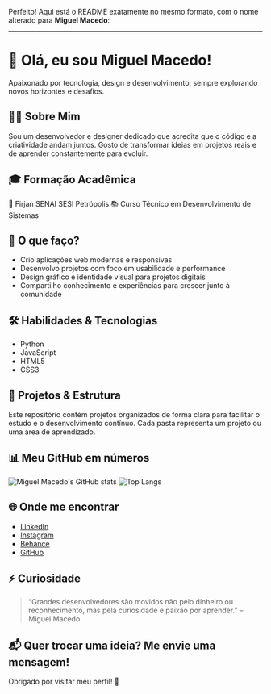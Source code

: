 Perfeito! Aqui está o README exatamente no mesmo formato, com o nome alterado para **Miguel Macedo**:

---

# 👋 Olá, eu sou Miguel Macedo!

Apaixonado por tecnologia, design e desenvolvimento, sempre explorando novos horizontes e desafios.

## 🧑‍💻 Sobre Mim

Sou um desenvolvedor e designer dedicado que acredita que o código e a criatividade andam juntos. Gosto de transformar ideias em projetos reais e de aprender constantemente para evoluir.

## 🎓 Formação Acadêmica

🏫 Firjan SENAI SESI Petrópolis
📚 Curso Técnico em Desenvolvimento de Sistemas

## 🚀 O que faço?

* Crio aplicações web modernas e responsivas
* Desenvolvo projetos com foco em usabilidade e performance
* Design gráfico e identidade visual para projetos digitais
* Compartilho conhecimento e experiências para crescer junto à comunidade

## 🛠️ Habilidades & Tecnologias

* Python
* JavaScript
* HTML5
* CSS3

## 📂 Projetos & Estrutura

Este repositório contém projetos organizados de forma clara para facilitar o estudo e o desenvolvimento contínuo. Cada pasta representa um projeto ou uma área de aprendizado.

## 📊 Meu GitHub em números

![Miguel Macedo's GitHub stats](https://github-readme-stats.vercel.app/api?username=Miguel0180\&show_icons=true\&theme=radical)
![Top Langs](https://github-readme-stats.vercel.app/api/top-langs/?username=Miguel0180\&layout=compact\&theme=radical)

## 🌐 Onde me encontrar

* [LinkedIn](https://www.linkedin.com)
* [Instagram](https://www.instagram.com)
* [Behance](https://www.behance.net)
* [GitHub](https://github.com/Miguel0180)

## ⚡ Curiosidade

> “Grandes desenvolvedores são movidos não pelo dinheiro ou reconhecimento, mas pela curiosidade e paixão por aprender.” – Miguel Macedo

## 📬 Quer trocar uma ideia? Me envie uma mensagem!

Obrigado por visitar meu perfil! 🚀


